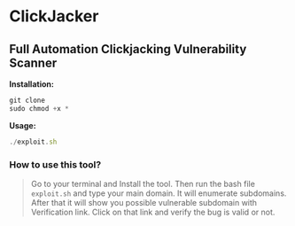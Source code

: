 # ClickJacker
## Full Automation Clickjacking Vulnerability Scanner

**Installation:**
```javascript
git clone 
sudo chmod +x *
```

**Usage:**
```javascript
./exploit.sh
```

### How to use this tool?
>Go to your terminal and Install the tool. Then run the bash file `exploit.sh` and type your main domain. It will enumerate subdomains. After that it will show you possible vulnerable subdomain with Verification link. Click on that link and verify the bug is valid or not.
